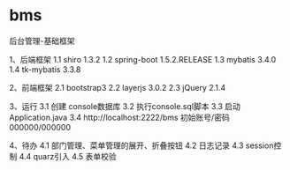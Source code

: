 # bms
后台管理-基础框架



1、后端框架
    1.1 shiro 1.3.2
    1.2 spring-boot 1.5.2.RELEASE
    1.3 mybatis 3.4.0
    1.4 tk-mybatis 3.3.8

2、前端框架
   2.1 bootstrap3
   2.2 layerjs 3.0.2 
   2.3 jQuery 2.1.4

3、运行
   3.1 创建 console数据库
   3.2 执行console.sql脚本
   3.3 启动Application.java
   3.4 http://localhost:2222/bms  初始账号/密码  000000/000000
   

4、待办 
  4.1 部门管理、菜单管理的展开、折叠按钮
  4.2 日志记录
  4.3 session控制
  4.4 quarz引入
  4.5 表单校验